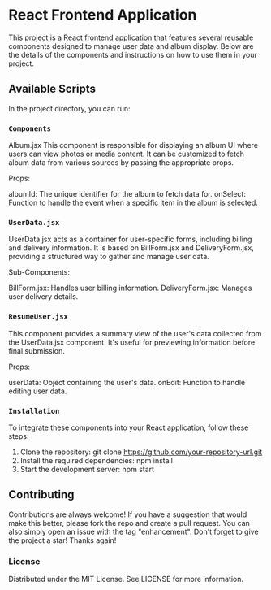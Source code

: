 # React Frontend Application

This project is a React frontend application that features several reusable components designed to manage user data and album display. Below are the details of the components and instructions on how to use them in your project.
## Available Scripts

In the project directory, you can run:

### `Components`

Album.jsx
This component is responsible for displaying an album UI where users can view photos or media content. It can be customized to fetch album data from various sources by passing the appropriate props.

Props:

albumId: The unique identifier for the album to fetch data for.
onSelect: Function to handle the event when a specific item in the album is selected.

### `UserData.jsx`

UserData.jsx acts as a container for user-specific forms, including billing and delivery information. It is based on BillForm.jsx and DeliveryForm.jsx, providing a structured way to gather and manage user data.

Sub-Components:

BillForm.jsx: Handles user billing information.
DeliveryForm.jsx: Manages user delivery details.
### `ResumeUser.jsx`

This component provides a summary view of the user's data collected from the UserData.jsx component. It's useful for previewing information before final submission.

Props:

userData: Object containing the user's data.
onEdit: Function to handle editing user data.

### `Installation`

To integrate these components into your React application, follow these steps:
1. Clone the repository:
      git clone https://github.com/your-repository-url.git
2. Install the required dependencies:
      npm install
3. Start the development server:
     npm start
## Contributing 
Contributions are always welcome! If you have a suggestion that would make this better, please fork the repo and create a pull request. You can also simply open an issue with the tag "enhancement".
Don't forget to give the project a star! Thanks again!

### License
Distributed under the MIT License. See LICENSE for more information.

